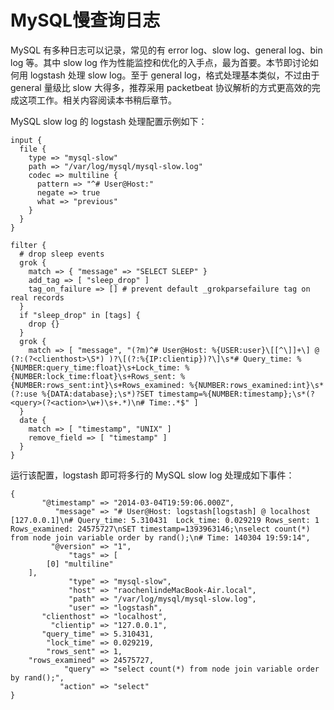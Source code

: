 # MySQL慢查询日志

MySQL 有多种日志可以记录，常见的有 error log、slow log、general log、bin log 等。其中 slow log 作为性能监控和优化的入手点，最为首要。本节即讨论如何用 logstash 处理 slow log。至于 general log，格式处理基本类似，不过由于 general 量级比 slow 大得多，推荐采用 packetbeat 协议解析的方式更高效的完成这项工作。相关内容阅读本书稍后章节。

MySQL slow log 的 logstash 处理配置示例如下：

```
input {
  file {
    type => "mysql-slow"
    path => "/var/log/mysql/mysql-slow.log"
    codec => multiline {
      pattern => "^# User@Host:"
      negate => true
      what => "previous"
    }
  }
}

filter {
  # drop sleep events
  grok {
    match => { "message" => "SELECT SLEEP" }
    add_tag => [ "sleep_drop" ]
    tag_on_failure => [] # prevent default _grokparsefailure tag on real records
  }
  if "sleep_drop" in [tags] {
    drop {}
  }
  grok {
    match => [ "message", "(?m)^# User@Host: %{USER:user}\[[^\]]+\] @ (?:(?<clienthost>\S*) )?\[(?:%{IP:clientip})?\]\s*# Query_time: %{NUMBER:query_time:float}\s+Lock_time: %{NUMBER:lock_time:float}\s+Rows_sent: %{NUMBER:rows_sent:int}\s+Rows_examined: %{NUMBER:rows_examined:int}\s*(?:use %{DATA:database};\s*)?SET timestamp=%{NUMBER:timestamp};\s*(?<query>(?<action>\w+)\s+.*)\n# Time:.*$" ]
  }
  date {
    match => [ "timestamp", "UNIX" ]
    remove_field => [ "timestamp" ]
  }
}
```

运行该配置，logstash 即可将多行的 MySQL slow log 处理成如下事件：

```
{
       "@timestamp" => "2014-03-04T19:59:06.000Z",
          "message" => "# User@Host: logstash[logstash] @ localhost [127.0.0.1]\n# Query_time: 5.310431  Lock_time: 0.029219 Rows_sent: 1  Rows_examined: 24575727\nSET timestamp=1393963146;\nselect count(*) from node join variable order by rand();\n# Time: 140304 19:59:14",
         "@version" => "1",
             "tags" => [
        [0] "multiline"
    ],
             "type" => "mysql-slow",
             "host" => "raochenlindeMacBook-Air.local",
             "path" => "/var/log/mysql/mysql-slow.log",
             "user" => "logstash",
       "clienthost" => "localhost",
         "clientip" => "127.0.0.1",
       "query_time" => 5.310431,
        "lock_time" => 0.029219,
        "rows_sent" => 1,
    "rows_examined" => 24575727,
            "query" => "select count(*) from node join variable order by rand();",
           "action" => "select"
}
```

